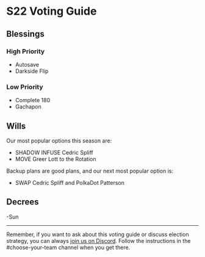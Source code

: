 # S22 Voting Guide

## Blessings

### High Priority

* Autosave
* Darkside Flip

### Low Priority

* Complete 180
* Gachapon

## Wills

Our most popular options this season are:

* SHADOW INFUSE Cedric Spliff
* MOVE Greer Lott to the Rotation

Backup plans are good plans, and our next most popular option is:

* SWAP Cedric Spliff and PolkaDot Patterson

## Decrees

-Sun

----

Remember, if you want to ask about this voting guide or discuss election strategy, you can always [join us on Discord](https://discord.gg/3uFgJhu). Follow the instructions in the #choose-your-team channel when you get there.
